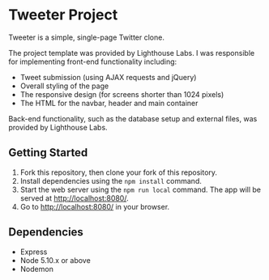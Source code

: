 # Tweeter Project

Tweeter is a simple, single-page Twitter clone.

The project template was provided by Lighthouse Labs. I was responsible for implementing front-end functionality including:
  - Tweet submission (using AJAX requests and jQuery)
  - Overall styling of the page
  - The responsive design (for screens shorter than 1024 pixels)
  - The HTML for the navbar, header and main container

Back-end functionality, such as the database setup and external files, was provided by Lighthouse Labs.

## Getting Started

1. Fork this repository, then clone your fork of this repository.
2. Install dependencies using the `npm install` command.
3. Start the web server using the `npm run local` command. The app will be served at <http://localhost:8080/>.
4. Go to <http://localhost:8080/> in your browser.

## Dependencies

- Express
- Node 5.10.x or above
- Nodemon
